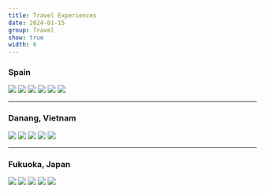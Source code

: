 ```yaml
---
title: Travel Experiences
date: 2024-01-15
group: Travel
show: true
width: 6
---
```


### Spain
<div class="scroll-gallery-rect">
  <img src="/assets/images/spain1.jpg">
  <img src="/assets/images/spain2.jpg">
  <img src="/assets/images/spain3.jpg">
  <img src="/assets/images/spain4.jpg">
  <img src="/assets/images/spain5.jpg">
  <img src="/assets/images/spain6.jpg">
</div>

---

### Danang, Vietnam
<div class="scroll-gallery-rect">
  <img src="/assets/images/danang1.jpg">
  <img src="/assets/images/danang2.jpg">
  <img src="/assets/images/danang3.jpg">
  <img src="/assets/images/danang4.jpg">
  <img src="/assets/images/danang5.jpg">
</div>

---

### Fukuoka, Japan
<div class="scroll-gallery-rect">
  <img src="/assets/images/japan1.jpg">
  <img src="/assets/images/japan2.jpg">
  <img src="/assets/images/japan3.jpg">
  <img src="/assets/images/japan4.jpg">
  <img src="/assets/images/japan5.jpg">
</div>
